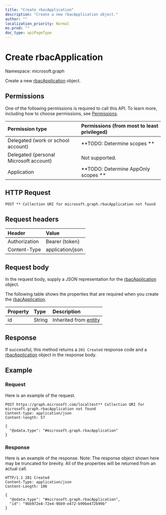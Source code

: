 ```yaml
---
title: "Create rbacApplication"
description: "Create a new rbacApplication object."
author: ""
localization_priority: Normal
ms.prod: ""
doc_type: apiPageType
---
```


# Create rbacApplication

Namespace: microsoft.graph

Create a new [rbacApplication](../resources/rbacapplication.md) object.

## Permissions
One of the following permissions is required to call this API. To learn more, including how to choose permissions, see [Permissions](/concepts/permissions-reference.md).

|Permission type|Permissions (from most to least privileged)|
|:---|:---|
|Delegated (work or school account)|**TODO: Determine scopes **|
|Delegated (personal Microsoft account)|Not supported.|
|Application|**TODO: Determine AppOnly scopes **|

## HTTP Request
<!-- {
  "blockType": "ignored"
}
-->
``` http
POST ** Collection URI for microsoft.graph.rbacApplication not found
```

## Request headers
|Header|Value|
|:---|:---|
|Authorization|Bearer {token}|
|Content-Type|application/json|

## Request body
In the request body, supply a JSON representation for the [rbacApplication](../resources/rbacapplication.md) object.

The following table shows the properties that are required when you create the [rbacApplication](../resources/rbacapplication.md).

|Property|Type|Description|
|:---|:---|:---|
|id|String| Inherited from [entity](../resources/entity.md)|



## Response
If successful, this method returns a `201 Created` response code and a [rbacApplication](../resources/rbacapplication.md) object in the response body.

## Example

### Request
Here is an example of the request.
<!-- {
  "blockType": "request",
  "name": "create_rbacapplication_from_"
}
-->
``` http
POST https://graph.microsoft.com/localtest** Collection URI for microsoft.graph.rbacApplication not found
Content-type: application/json
Content-length: 57

{
  "@odata.type": "#microsoft.graph.rbacApplication"
}
```

### Response
Here is an example of the response. Note: The response object shown here may be truncated for brevity. All of the properties will be returned from an actual call.
<!-- {
  "blockType": "response",
  "truncated": true,
  "@odata.type": "microsoft.graph.rbacapplication"
}
-->
``` http
HTTP/1.1 201 Created
Content-Type: application/json
Content-Length: 106

{
  "@odata.type": "#microsoft.graph.rbacApplication",
  "id": "9bb972e4-72e4-9bb9-e472-b99be472b99b"
}
```

